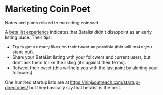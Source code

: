 # Marketing Coin Poet

Notes and plans related to marketing coinpoet...

A [beta list experience](https://quickpages.co/blog/launching-to-betalist-and-other-startup-directories) indicates that Betalist didn't disappoint as an early listing place. Their tips:

- Try to get as many likes on their tweet as possible (this will make you stand out).
- Share your BetaList listing with your followers and current users, but don’t ask them to like the listing (it’s against their terms).
- Retweet their tweet (this will help you with the last point by alerting your followers).

One hundred startup lists are at https://ninjaoutreach.com/startup-directories/ but they basically say that betalist is the best.
